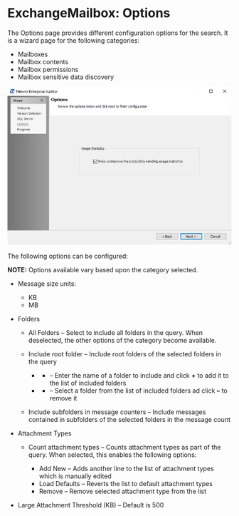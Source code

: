# ExchangeMailbox: Options

The Options page provides different configuration options for the search. It is a wizard page for the following categories:

- Mailboxes
- Mailbox contents
- Mailbox permissions
- Mailbox sensitive data discovery

![Exchange Mailbox Data Collector Wizard Options page](../../../../../../static/img/product_docs/accessanalyzer/enterpriseauditor/install/application/options.webp)

The following options can be configured:

__NOTE:__ Options available vary based upon the category selected.

- Message size units:

  - KB
  - MB
- Folders

  - All Folders – Select to include all folders in the query. When deselected, the other options of the category become available.
  - Include root folder – Include root folders of the selected folders in the query

    - + – Enter the name of a folder to include and click __+__ to add it to the list of included folders
    - - – Select a folder from the list of included folders ad click __–__ to remove it
  - Include subfolders in message counters – Include messages contained in subfolders of the selected folders in the message count
- Attachment Types

  - Count attachment types – Counts attachment types as part of the query. When selected, this enables the following options:

    - Add New – Adds another line to the list of attachment types which is manually edited
    - Load Defaults – Reverts the list to default attachment types
    - Remove – Remove selected attachment type from the list
- Large Attachment Threshold (KB) – Default is 500
